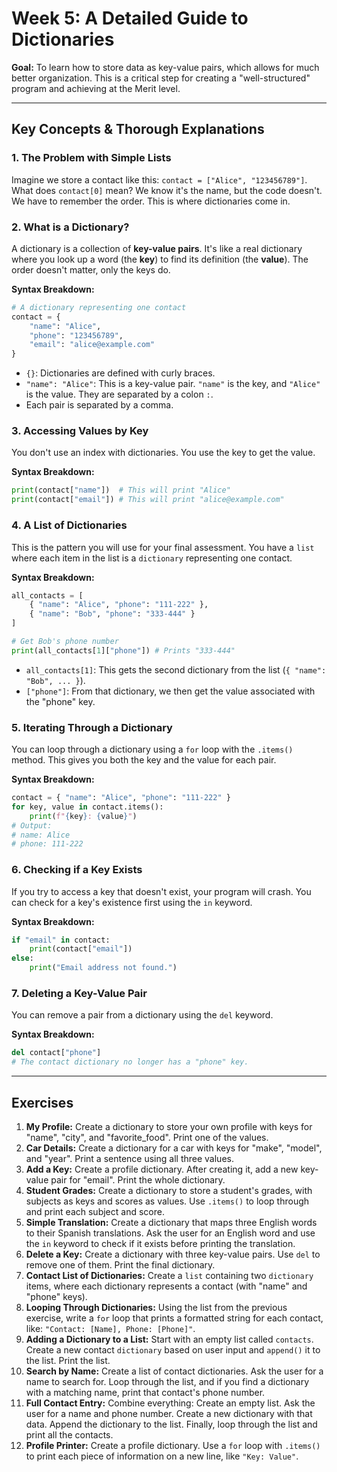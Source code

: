# Week 5: A Detailed Guide to Dictionaries

**Goal:** To learn how to store data as key-value pairs, which allows for much better organization. This is a critical step for creating a "well-structured" program and achieving at the Merit level.

---

## Key Concepts & Thorough Explanations

### 1. The Problem with Simple Lists

Imagine we store a contact like this: `contact = ["Alice", "123456789"]`. What does `contact[0]` mean? We know it's the name, but the code doesn't. We have to remember the order. This is where dictionaries come in.

### 2. What is a Dictionary?

A dictionary is a collection of **key-value pairs**. It's like a real dictionary where you look up a word (the **key**) to find its definition (the **value**). The order doesn't matter, only the keys do.

**Syntax Breakdown:**

```python
# A dictionary representing one contact
contact = {
    "name": "Alice",
    "phone": "123456789",
    "email": "alice@example.com"
}
```

* `{}`: Dictionaries are defined with curly braces.
* `"name": "Alice"`: This is a key-value pair. `"name"` is the key, and `"Alice"` is the value. They are separated by a colon `:`. 
* Each pair is separated by a comma.

### 3. Accessing Values by Key

You don't use an index with dictionaries. You use the key to get the value.

**Syntax Breakdown:**

```python
print(contact["name"])  # This will print "Alice"
print(contact["email"]) # This will print "alice@example.com"
```

### 4. A List of Dictionaries

This is the pattern you will use for your final assessment. You have a `list` where each item in the list is a `dictionary` representing one contact.

**Syntax Breakdown:**
```python
all_contacts = [
    { "name": "Alice", "phone": "111-222" },
    { "name": "Bob", "phone": "333-444" }
]

# Get Bob's phone number
print(all_contacts[1]["phone"]) # Prints "333-444"
```
*   `all_contacts[1]`: This gets the second dictionary from the list (`{ "name": "Bob", ... }`).
*   `["phone"]`: From that dictionary, we then get the value associated with the "phone" key.

### 5. Iterating Through a Dictionary

You can loop through a dictionary using a `for` loop with the `.items()` method. This gives you both the key and the value for each pair.

**Syntax Breakdown:**
```python
contact = { "name": "Alice", "phone": "111-222" }
for key, value in contact.items():
    print(f"{key}: {value}")
# Output:
# name: Alice
# phone: 111-222
```

### 6. Checking if a Key Exists

If you try to access a key that doesn't exist, your program will crash. You can check for a key's existence first using the `in` keyword.

**Syntax Breakdown:**
```python
if "email" in contact:
    print(contact["email"])
else:
    print("Email address not found.")
```

### 7. Deleting a Key-Value Pair

You can remove a pair from a dictionary using the `del` keyword.

**Syntax Breakdown:**
```python
del contact["phone"]
# The contact dictionary no longer has a "phone" key.
```

---

## Exercises

1.  **My Profile:** Create a dictionary to store your own profile with keys for "name", "city", and "favorite_food". Print one of the values.
2.  **Car Details:** Create a dictionary for a car with keys for "make", "model", and "year". Print a sentence using all three values.
3.  **Add a Key:** Create a profile dictionary. After creating it, add a new key-value pair for "email". Print the whole dictionary.
4.  **Student Grades:** Create a dictionary to store a student's grades, with subjects as keys and scores as values. Use `.items()` to loop through and print each subject and score.
5.  **Simple Translation:** Create a dictionary that maps three English words to their Spanish translations. Ask the user for an English word and use the `in` keyword to check if it exists before printing the translation.
6.  **Delete a Key:** Create a dictionary with three key-value pairs. Use `del` to remove one of them. Print the final dictionary.
7.  **Contact List of Dictionaries:** Create a `list` containing two `dictionary` items, where each dictionary represents a contact (with "name" and "phone" keys).
8.  **Looping Through Dictionaries:** Using the list from the previous exercise, write a `for` loop that prints a formatted string for each contact, like: `"Contact: [Name], Phone: [Phone]"`.
9.  **Adding a Dictionary to a List:** Start with an empty list called `contacts`. Create a new contact `dictionary` based on user input and `append()` it to the list. Print the list.
10. **Search by Name:** Create a list of contact dictionaries. Ask the user for a name to search for. Loop through the list, and if you find a dictionary with a matching name, print that contact's phone number.
11. **Full Contact Entry:** Combine everything: Create an empty list. Ask the user for a name and phone number. Create a new dictionary with that data. Append the dictionary to the list. Finally, loop through the list and print all the contacts.
12. **Profile Printer:** Create a profile dictionary. Use a `for` loop with `.items()` to print each piece of information on a new line, like `"Key: Value"`.